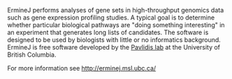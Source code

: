 ErmineJ performs analyses of gene sets in high-throughput genomics data such as gene expression profiling studies. A typical goal is to determine whether particular biological pathways are "doing something interesting" in an experiment that generates long lists of candidates. The software is designed to be used by biologists with little or no informatics background. ErmineJ is free software developed by the [Pavlidis lab](http://pavlab.msl.ubc.ca) at the University of British Columbia.

For more information see http://erminej.msl.ubc.ca/

